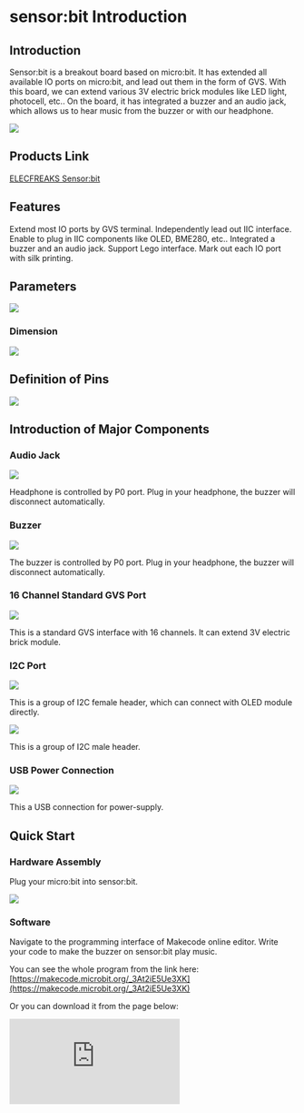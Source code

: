 ﻿# sensor:bit Introduction

## Introduction


Sensor:bit is a breakout board based on micro:bit. It has extended all available IO ports on micro:bit, and lead out them in the form of GVS. With this board, we can extend various 3V electric brick modules like LED light, photocell, etc.. On the board, it has integrated a buzzer and an audio jack, which allows us to hear music from the buzzer or with our headphone.

![](https://wiki-media-ef.oss-cn-hongkong.aliyuncs.com/i18n/en/docusaurus-plugin-content-docs/current/microbit/wisdom-life/microbit-smart-home-kit/images/urCCzAZ.jpg)
## Products Link

[ELECFREAKS Sensor:bit](https://www.elecfreaks.com/sonar-bit-for-micro-bit-ultrasonic-sensor-distance-measuring-3v-5v.html)


## Features


 Extend most IO ports by GVS terminal.
 Independently lead out IIC interface. Enable to plug in IIC components like OLED, BME280, etc..
 Integrated a buzzer and an audio jack.
 Support Lego interface.
 Mark out each IO port with silk printing.


## Parameters


![](https://wiki-media-ef.oss-cn-hongkong.aliyuncs.com/i18n/en/docusaurus-plugin-content-docs/current/microbit/wisdom-life/microbit-smart-home-kit/images/vfejZke.png)

### Dimension

![](https://wiki-media-ef.oss-cn-hongkong.aliyuncs.com/i18n/en/docusaurus-plugin-content-docs/current/microbit/wisdom-life/microbit-smart-home-kit/images/4SpGBG6.png)


## Definition of Pins


![](https://wiki-media-ef.oss-cn-hongkong.aliyuncs.com/i18n/en/docusaurus-plugin-content-docs/current/microbit/wisdom-life/microbit-smart-home-kit/images/GyigPRt.png)

## Introduction of Major Components


### Audio Jack

![](https://wiki-media-ef.oss-cn-hongkong.aliyuncs.com/i18n/en/docusaurus-plugin-content-docs/current/microbit/wisdom-life/microbit-smart-home-kit/images/0iA1JlU.png)

Headphone is controlled by P0 port. Plug in your headphone, the buzzer will disconnect automatically.

### Buzzer

![](https://wiki-media-ef.oss-cn-hongkong.aliyuncs.com/i18n/en/docusaurus-plugin-content-docs/current/microbit/wisdom-life/microbit-smart-home-kit/images/TyBn9U6.png)

The buzzer is controlled by P0 port. Plug in your headphone, the buzzer will disconnect automatically.

### 16 Channel Standard GVS Port

![](https://wiki-media-ef.oss-cn-hongkong.aliyuncs.com/i18n/en/docusaurus-plugin-content-docs/current/microbit/wisdom-life/microbit-smart-home-kit/images/lu64mbc.png)

This is a standard GVS interface with 16 channels. It can extend 3V electric brick module.

### I2C Port

![](https://wiki-media-ef.oss-cn-hongkong.aliyuncs.com/i18n/en/docusaurus-plugin-content-docs/current/microbit/wisdom-life/microbit-smart-home-kit/images/AzBhRRS.png)

This is a group of I2C female header, which can connect with OLED module directly.

![](https://wiki-media-ef.oss-cn-hongkong.aliyuncs.com/i18n/en/docusaurus-plugin-content-docs/current/microbit/wisdom-life/microbit-smart-home-kit/images/VEl3AeH.png)

This is a group of I2C male header.

### USB Power Connection

![](https://wiki-media-ef.oss-cn-hongkong.aliyuncs.com/i18n/en/docusaurus-plugin-content-docs/current/microbit/wisdom-life/microbit-smart-home-kit/images/sensor_bit_01.png)

This a USB connection for power-supply.


## Quick Start


### Hardware Assembly

Plug your micro:bit into sensor:bit.

![](https://wiki-media-ef.oss-cn-hongkong.aliyuncs.com/i18n/en/docusaurus-plugin-content-docs/current/microbit/wisdom-life/microbit-smart-home-kit/images/WLLJgP2.jpg)

### Software

Navigate to the programming interface of Makecode online editor. Write your code to make the buzzer on sensor:bit play music.

You can see the whole program from the link here: [https://makecode.microbit.org/_3At2iE5Ue3XK](https://makecode.microbit.org/_3At2iE5Ue3XK)

Or you can download it from the page below:

<div
    style={{
        position: 'relative',
        paddingBottom: '60%',
        overflow: 'hidden',
    }}
>
    <iframe
        src="https://makecode.microbit.org/_3At2iE5Ue3XK"
        frameborder="0"
        sandbox="allow-popups allow-forms allow-scripts allow-same-origin"
        style={{
            position: 'absolute',
            width: '100%',
            height: '100%',
        }}
    />
</div>


### Result

Press button A on micro:bit, the buzzer starts to play music. Plug in your headphone to sensor:bit, the buzzer stops playing music, and you can hear the music with your headphone.


## FAQ

